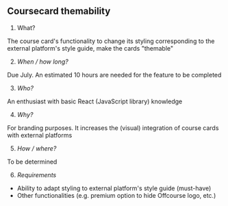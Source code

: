 ## Coursecard themability

1. What?

  The course card's functionality to change its styling corresponding to the external platform's style guide, make the cards "themable"

2. *When / how long?*

  Due July. An estimated 10 hours are needed for the feature to be completed

3. *Who?*

  An enthusiast with basic React (JavaScript library) knowledge

4. *Why?*

  For branding purposes. It increases the (visual) integration of course cards with external platforms

5. *How / where?*

  To be determined

6. *Requirements*
  - Ability to adapt styling to external platform's style guide (must-have)
  - Other functionalities (e.g. premium option to hide Offcourse logo, etc.)

